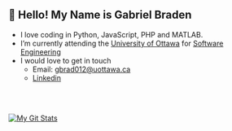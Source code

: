 ## 👋 Hello! My Name is Gabriel Braden
- I love coding in Python, JavaScript, PHP and MATLAB.
- I’m currently attending the [University of Ottawa](https://www2.uottawa.ca/en) for [Software Engineering](https://engineering.uottawa.ca/undergraduate-programs/courses/software-2020)
- I would love to get in touch
    - Email: [gbrad012@uottawa.ca](mailto:gbrad012@uottawa.ca)
    - [Linkedin](https://www.linkedin.com/in/gabe-braden-884227199/)

<br>
<br>

[![My Git Stats](https://github-readme-stats.vercel.app/api?username=thepianokid&showicons=true&theme=github_dark&hide_border=true)](https://github.com/anuraghazra/github-readme-stats)
